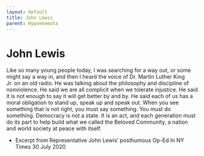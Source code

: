 ```yaml
---
layout: default
title: John Lewis
parent: Hypomnemata
---
```

# John Lewis

Like so many young people today, I was searching for a way out, or some might say a way in, and then I heard the voice of Dr. Martin Luther King Jr. on an old radio. He was talking about the philosophy and discipline of nonviolence. He said we are all complicit when we tolerate injustice. He said it is not enough to say it will get better by and by. He said each of us has a moral obligation to stand up, speak up and speak out. When you see something that is not right, you must say something. You must do something. Democracy is not a state. It is an act, and each generation must do its part to help build what we called the Beloved Community, a nation and world society at peace with itself.

- Excerpt from Representative John Lewis’ posthumous Op-Ed In NY Times 30 July 2020
